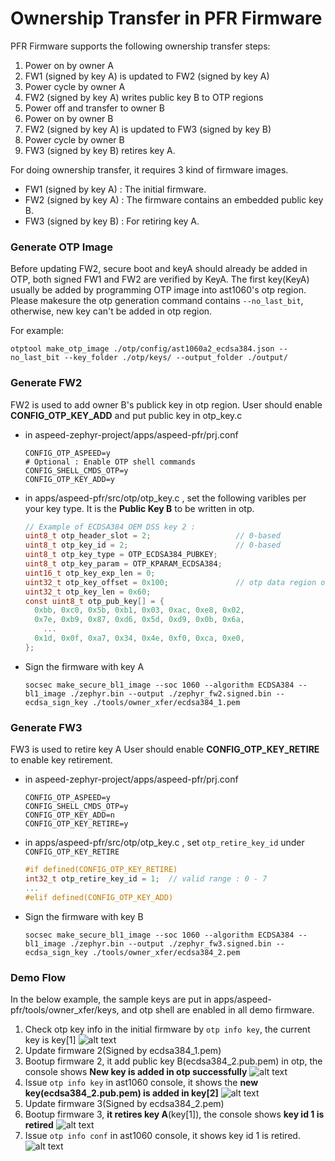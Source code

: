 # Ownership Transfer in PFR Firmware

PFR Firmware supports the following ownership transfer steps:

1. Power on by owner A
2. FW1 (signed by key A) is updated to FW2 (signed by key A)
3. Power cycle by owner A
4. FW2 (signed by key A) writes public key B to OTP regions
5. Power off and transfer to owner B
6. Power on by owner B
7. FW2 (signed by key A) is updated to FW3 (signed by key B)
8. Power cycle by owner B
9. FW3 (signed by key B) retires key A.

For doing ownership transfer, it requires 3 kind of firmware images.
- FW1 (signed by key A) : The initial firmware.
- FW2 (signed by key A) : The firmware contains an embedded public key B.
- FW3 (signed by key B) : For retiring key A.

### Generate OTP Image

Before updating FW2, secure boot and keyA should already be added in OTP, both signed FW1 and FW2 are verified by KeyA.
The first key(KeyA) usually be added by programming OTP image into ast1060's otp region.  
Please makesure the otp generation command contains `--no_last_bit`, otherwise, new key can't be added in otp region.

For example:
```
otptool make_otp_image ./otp/config/ast1060a2_ecdsa384.json --no_last_bit --key_folder ./otp/keys/ --output_folder ./output/
```


### Generate FW2

FW2 is used to add owner B's publick key in otp region.
User should enable **CONFIG_OTP_KEY_ADD** and put public key in otp_key.c

- in aspeed-zephyr-project/apps/aspeed-pfr/prj.conf

  ```
  CONFIG_OTP_ASPEED=y
  # Optional : Enable OTP shell commands
  CONFIG_SHELL_CMDS_OTP=y
  CONFIG_OTP_KEY_ADD=y
  ```

- in apps/aspeed-pfr/src/otp/otp_key.c , set the following varibles per your key type.
  It is the **Public Key B** to be written in otp.

  ```c
  // Example of ECDSA384 OEM DSS key 2 :
  uint8_t otp_header_slot = 2;                   // 0-based
  uint8_t otp_key_id = 2;                        // 0-based
  uint8_t otp_key_type = OTP_ECDSA384_PUBKEY;
  uint8_t otp_key_param = OTP_KPARAM_ECDSA384;
  uint16_t otp_key_exp_len = 0;
  uint32_t otp_key_offset = 0x100;               // otp data region offset for storing key
  uint32_t otp_key_len = 0x60;
  const uint8_t otp_pub_key[] = {
   	0xbb, 0xc0, 0x5b, 0xb1, 0x03, 0xac, 0xe8, 0x02,
   	0x7e, 0xb9, 0x87, 0xd6, 0x5d, 0xd9, 0x0b, 0x6a,
      ...
   	0x1d, 0x0f, 0xa7, 0x34, 0x4e, 0xf0, 0xca, 0xe0,
  };

  ```

- Sign the firmware with key A

  ```
  socsec make_secure_bl1_image --soc 1060 --algorithm ECDSA384 --bl1_image ./zephyr.bin --output ./zephyr_fw2.signed.bin --ecdsa_sign_key ./tools/owner_xfer/ecdsa384_1.pem
  ```

### Generate FW3

FW3 is used to retire key A
User should enable **CONFIG_OTP_KEY_RETIRE** to enable key retirement.

- in aspeed-zephyr-project/apps/aspeed-pfr/prj.conf

  ```
  CONFIG_OTP_ASPEED=y
  CONFIG_SHELL_CMDS_OTP=y
  CONFIG_OTP_KEY_ADD=n
  CONFIG_OTP_KEY_RETIRE=y
  ```

- in apps/aspeed-pfr/src/otp/otp_key.c , set `otp_retire_key_id` under `CONFIG_OTP_KEY_RETIRE`

  ```c
  #if defined(CONFIG_OTP_KEY_RETIRE)
  int32_t otp_retire_key_id = 1;  // valid range : 0 - 7
  ...
  #elif defined(CONFIG_OTP_KEY_ADD)
  ```

- Sign the firmware with key B
  ```
  socsec make_secure_bl1_image --soc 1060 --algorithm ECDSA384 --bl1_image ./zephyr.bin --output ./zephyr_fw3.signed.bin --ecdsa_sign_key ./tools/owner_xfer/ecdsa384_2.pem

  ```

### Demo Flow

In the below example, the sample keys are put in apps/aspeed-pfr/tools/owner_xfer/keys, and otp shell are enabled in all demo firmware.

1. Check otp key info in the initial firmware by `otp info key`, the current key is key[1]
![alt text](doc/own_xfer_1.png)
2. Update firmware 2(Signed by ecdsa384_1.pem)
3. Bootup firmware 2, it add public key B(ecdsa384_2.pub.pem) in otp, the console shows **New key is added in otp successfully**
![alt text](doc/own_xfer_2.png)
4. Issue `otp info key` in ast1060 console, it shows the **new key(ecdsa384_2.pub.pem) is added in key[2]**
![alt text](doc/own_xfer_3.png)
5. Update firmware 3(Signed by ecdsa384_2.pem)
6. Bootup firmware 3, **it retires key A**(key[1]), the console shows **key id 1 is retired**
![alt text](doc/own_xfer_4.png)
7. Issue `otp info conf` in ast1060 console, it shows key id 1 is retired.
![alt text](doc/own_xfer_5.png)
